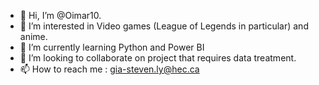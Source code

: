 - 👋 Hi, I’m @Oimar10.
- 👀 I’m interested in Video games (League of Legends in particular) and anime.
- 🌱 I’m currently learning Python and Power BI
- 💞️ I’m looking to collaborate on project that requires data treatment. 
- 📫 How to reach me : gia-steven.ly@hec.ca

<!---
Oimar10/Oimar10 is a ✨ special ✨ repository because its `README.md` (this file) appears on your GitHub profile.
You can click the Preview link to take a look at your changes.
--->
